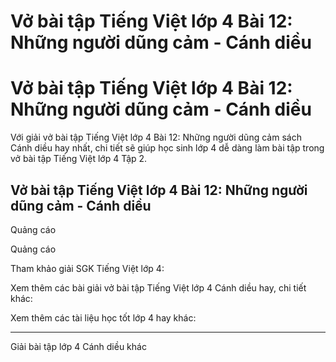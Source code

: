 # Vở bài tập Tiếng Việt lớp 4 Bài 12: Những người dũng cảm - Cánh diều

# Vở bài tập Tiếng Việt lớp 4 Bài 12: Những người dũng cảm - Cánh diều

Với giải vở bài tập Tiếng Việt lớp 4 Bài 12: Những người dũng cảm sách Cánh diều hay nhất, chi tiết sẽ giúp học sinh lớp 4 dễ dàng làm bài tập trong vở bài tập Tiếng Việt lớp 4 Tập 2.

## Vở bài tập Tiếng Việt lớp 4 Bài 12: Những người dũng cảm - Cánh diều

Quảng cáo

Quảng cáo

Tham khảo giải SGK Tiếng Việt lớp 4:

Xem thêm các bài giải vở bài tập Tiếng Việt lớp 4 Cánh diều hay, chi tiết khác:

Xem thêm các tài liệu học tốt lớp 4 hay khác:

* * *

Giải bài tập lớp 4 Cánh diều khác
